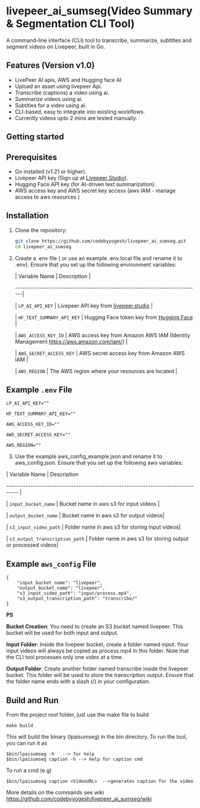 # livepeer_ai_sumseg(Video Summary & Segmentation CLI Tool)

A command-line interface (CLI) tool to transcribe, summarize, subtitles and segment videos on Livepeer, built in Go.

## Features (Version v1.0)

- LivePeer AI apis, AWS and Hugging face AI
- Upload an asset using livepeer Api.
- Transcribe (captions) a video using ai.
- Summarize videos using ai.
- Subtitles for a video using ai.
- CLI-based, easy to integrate into existing workflows.
- Currently videos upto 2 mins are tested manually.

## Getting started

## Prerequisites

- Go installed (v1.21 or higher).
- Livepeer API key (Sign up at [Livepeer Studio](https://livepeer.com)).
- Hugging Face API key (for AI-driven text summarization).
- AWS access key and AWS secret key access (aws IAM - manage access to aws resources )

## Installation

1. Clone the repository:
   ```bash
   git clone https://github.com/codebyyogesh/livepeer_ai_sumseg.git
   cd livepeer_ai_sumseg
   ```
2. Create a .env file ( or use an example .env.local file and rename it to .env). Ensure that you set up the following environment variables:

   | Variable Name | Description |

   -----------------------------------------------------------------------------|

   | `LP_AI_API_KEY` | Livepeer API key from [livepeer.studio](https://livepeer.studio) |

   | `HF_TEXT_SUMMARY_API_KEY` | Hugging Face token key from [Hugging Face](https://huggingface.co/) |

   | `AWS_ACCESS_KEY_ID` | AWS access key from Amazon AWS IAM (Identity Management https://aws.amazon.com/iam/) |

   | `AWS_SECRET_ACCESS_KEY` | AWS secret access key from Amazon AWS IAM |

   | `AWS_REGION` | The AWS region where your resources are located |

## Example `.env` File

```
LP_AI_API_KEY=""

HF_TEXT_SUMMARY_API_KEY=""

AWS_ACCESS_KEY_ID=""

AWS_SECRET_ACCESS_KEY=""

AWS_REGION=""

```

3.  Use the example aws_config_example.json and rename it to aws_config.json. Ensure that you set up the following aws variables:

| Variable Name | Description

----------------------------------------------------------------------------------- |

| `input_bucket_name` | Bucket name in aws s3 for input videos |

| `output_bucket_name` | Bucket name in aws s3 for output videos|

| `s3_input_video_path` | Folder name in aws s3 for storing input videos|

| `s3_output_transcription_path` | Folder name in aws s3 for storing output or processed videos|

## Example `aws_config` File

```
{
    "input_bucket_name": "livepeer",
    "output_bucket_name": "livepeer",
    "s3_input_video_path": "input/process.mp4",
    "s3_output_transcription_path": "transcribe/"
}
```

**PS**

**Bucket Creation**: You need to create an S3 bucket named livepeer. This bucket will be used for both input and output.

**Input Folder**: Inside the livepeer bucket, create a folder named input. Your input videos will always be copied as process.mp4 in this folder. Note that the CLI tool processes only one video at a time.

**Output Folder**: Create another folder named transcribe inside the livepeer bucket. This folder will be used to store the transcription output. Ensure that the folder name ends with a slash (/) in your configuration.

## Build and Run

From the project root folder, just use the make file to build

```
make build
```

This will build the binary (lpaisumseg) in the bin directory. To run the tool, you can run it as

```
$bin/lpaisumseg -h   --> for help
$bin/lpaisumseg caption -h --> help for caption cmd
```

To run a cmd (e.g)

```
$bin/lpaisumseg caption <VideoURL>  -->generates caption for the video
```

More details on the commands see wiki
https://github.com/codebyyogesh/livepeer_ai_sumseg/wiki
